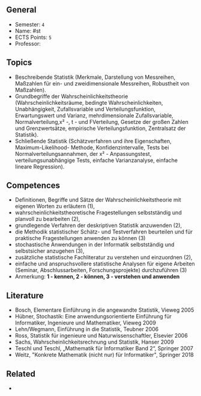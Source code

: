 ## General
- Semester: `4`
- Name: #st
- ECTS Points: `5`
- Professor: 

## Topics
- Beschreibende Statistik (Merkmale, Darstellung von Messreihen, Maßzahlen für ein- und zweidimensionale Messreihen, Robustheit von Maßzahlen).
- Grundbegriffe der Wahrscheinlichkeitstheorie (Wahrscheinlichkeitsräume, bedingte Wahrscheinlichkeiten, Unabhängigkeit, Zufallsvariable und Verteilungsfunktion, Erwartungswert und Varianz, mehrdimensionale Zufallsvariable, Normalverteilung,x² -, t - und FVerteilung, Gesetze der großen Zahlen und Grenzwertsätze, empirische Verteilungsfunktion, Zentralsatz der Statistik).
- Schließende Statistik (Schätzverfahren und ihre Eigenschaften, Maximum-Likelihood- Methode, Konfidenzintervalle, Tests bei Normalverteilungsannahmen, der x² - Anpassungstest, verteilungsunabhängige Tests, einfache Varianzanalyse, einfache lineare Regression).

## Competences
- Definitionen, Begriffe und Sätze der Wahrscheinlichkeitstheorie mit eigenen Worten zu erläutern (1),
- wahrscheinlichkeitstheoretische Fragestellungen selbstständig und planvoll zu bearbeiten (2),
- grundlegende Verfahren der deskriptiven Statistik anzuwenden (2),
- die Methodik statistischer Schätz- und Testverfahren beurteilen und für praktische Fragestellungen anwenden zu können (3)
- stochastische Anwendungen in der Informatik selbstständig und selbstsicher anzugehen (3),
- zusätzliche statistische Fachliteratur zu verstehen und einzuordnen (2),
- einfache und anspruchsvollere statistische Analysen für eigene Arbeiten (Seminar, Abschlussarbeiten, Forschungsprojekte) durchzuführen (3)
- Anmerkung: **1 - kennen, 2 - können, 3 - verstehen und anwenden**

## Literature
- Bosch, Elementare Einführung in die angewandte Statistik, Vieweg 2005
- Hübner, Stochastik: Eine anwendungsorientierte Einführung für Informatiker, Ingenieure und Mathematiker, Vieweg 2009
- Lehn/Wegmann, Einführung in die Statistik, Teubner 2006
- Ross, Statistik für ingenieure und Naturwissenschaftler, Elsevier 2006
- Sachs, Wahrscheinlichkeitsrechnung und Statistik, Hanser 2009
- Teschl und Teschl, „Mathematik für Informatiker Band 2“, Springer 2007
- Weitz, "Konkrete Mathematik (nicht nur) für Informatiker", Springer 2018

## Related
- 